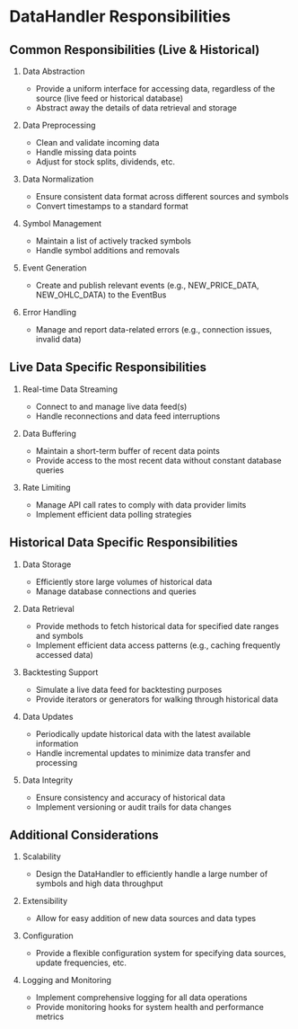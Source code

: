 # DataHandler Responsibilities

## Common Responsibilities (Live & Historical)

1. Data Abstraction
   - Provide a uniform interface for accessing data, regardless of the source (live feed or historical database)
   - Abstract away the details of data retrieval and storage

2. Data Preprocessing
   - Clean and validate incoming data
   - Handle missing data points
   - Adjust for stock splits, dividends, etc.

3. Data Normalization
   - Ensure consistent data format across different sources and symbols
   - Convert timestamps to a standard format

4. Symbol Management
   - Maintain a list of actively tracked symbols
   - Handle symbol additions and removals

5. Event Generation
   - Create and publish relevant events (e.g., NEW_PRICE_DATA, NEW_OHLC_DATA) to the EventBus

6. Error Handling
   - Manage and report data-related errors (e.g., connection issues, invalid data)

## Live Data Specific Responsibilities

1. Real-time Data Streaming
   - Connect to and manage live data feed(s)
   - Handle reconnections and data feed interruptions

2. Data Buffering
   - Maintain a short-term buffer of recent data points
   - Provide access to the most recent data without constant database queries

3. Rate Limiting
   - Manage API call rates to comply with data provider limits
   - Implement efficient data polling strategies

## Historical Data Specific Responsibilities

1. Data Storage
   - Efficiently store large volumes of historical data
   - Manage database connections and queries

2. Data Retrieval
   - Provide methods to fetch historical data for specified date ranges and symbols
   - Implement efficient data access patterns (e.g., caching frequently accessed data)

3. Backtesting Support
   - Simulate a live data feed for backtesting purposes
   - Provide iterators or generators for walking through historical data

4. Data Updates
   - Periodically update historical data with the latest available information
   - Handle incremental updates to minimize data transfer and processing

5. Data Integrity
   - Ensure consistency and accuracy of historical data
   - Implement versioning or audit trails for data changes

## Additional Considerations

1. Scalability
   - Design the DataHandler to efficiently handle a large number of symbols and high data throughput

2. Extensibility
   - Allow for easy addition of new data sources and data types

3. Configuration
   - Provide a flexible configuration system for specifying data sources, update frequencies, etc.

4. Logging and Monitoring
   - Implement comprehensive logging for all data operations
   - Provide monitoring hooks for system health and performance metrics